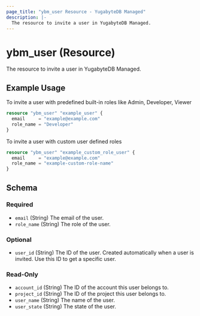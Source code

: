 ```yaml
---
page_title: "ybm_user Resource - YugabyteDB Managed"
description: |-
  The resource to invite a user in YugabyteDB Managed.
---
```


# ybm_user (Resource)

The resource to invite a user in YugabyteDB Managed.


## Example Usage

To invite a user with predefined built-in roles like Admin, Developer, Viewer

```terraform
resource "ybm_user" "example_user" {
  email     = "example@example.com"
  role_name = "Developer"
}
```

To invite a user with custom user defined roles

```terraform
resource "ybm_user" "example_custom_role_user" {
  email     = "example@example.com"
  role_name = "example-custom-role-name"
}
```

<!-- schema generated by tfplugindocs -->
## Schema

### Required

- `email` (String) The email of the user.
- `role_name` (String) The role of the user.

### Optional

- `user_id` (String) The ID of the user. Created automatically when a user is invited. Use this ID to get a specific user.

### Read-Only

- `account_id` (String) The ID of the account this user belongs to.
- `project_id` (String) The ID of the project this user belongs to.
- `user_name` (String) The name of the user.
- `user_state` (String) The state of the user.
